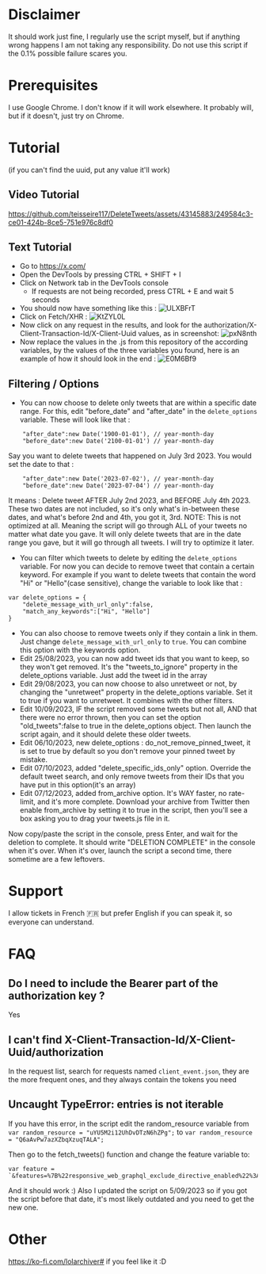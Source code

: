 # Disclaimer

It should work just fine, I regularly use the script myself, but if anything wrong happens I am not taking any responsibility. Do not use this script if the 0.1% possible failure scares you.

# Prerequisites

I use Google Chrome. I don't know if it will work elsewhere. It probably will, but if it doesn't, just try on Chrome.

# Tutorial

(if you can't find the uuid, put any value it'll work)

## Video Tutorial

https://github.com/teisseire117/DeleteTweets/assets/43145883/249584c3-ce01-424b-8ce5-751e976c8df0

## Text Tutorial

- Go to https://x.com/
- Open the DevTools by pressing CTRL + SHIFT + I
- Click on Network tab in the DevTools console
  - If requests are not being recorded, press CTRL + E and wait 5 seconds
- You should now have something like this : ![ULXBFrT](https://github.com/teisseire117/DeleteTweets/assets/43145883/f784c575-efbb-42a2-a217-4700ba715b7e)
- Click on Fetch/XHR : ![KtZYL0L](https://github.com/teisseire117/DeleteTweets/assets/43145883/f0cdb3e8-f9ee-4ce3-ac39-c0a463c00bf6)
- Now click on any request in the results, and look for the authorization/X-Client-Transaction-Id/X-Client-Uuid values, as in screenshot: ![pxN8nth](https://github.com/teisseire117/DeleteTweets/assets/43145883/8f6b0123-2f51-41da-a234-255c5bbb5589)
- Now replace the values in the .js from this repository of the according variables, by the values of the three variables you found, here is an example of how it should look in the end : ![E0M6Bf9](https://github.com/teisseire117/DeleteTweets/assets/43145883/bac5806b-9c76-4018-b2c0-55fb9080e715)

## Filtering / Options

- You can now choose to delete only tweets that are within a specific date range. For this, edit "before_date" and "after_date" in the `delete_options` variable. These will look like that :

```
	"after_date":new Date('1900-01-01'), // year-month-day
	"before_date":new Date('2100-01-01') // year-month-day
```

Say you want to delete tweets that happened on July 3rd 2023. You would set the date to that :

```
	"after_date":new Date('2023-07-02'), // year-month-day
	"before_date":new Date('2023-07-04') // year-month-day
```

It means : Delete tweet AFTER July 2nd 2023, and BEFORE July 4th 2023. These two dates are not included, so it's only what's in-between these dates, and what's before 2nd and 4th, you got it, 3rd.
NOTE: This is not optimized at all. Meaning the script will go through ALL of your tweets no matter what date you gave. It will only delete tweets that are in the date range you gave, but it will go through all tweets. I will try to optimize it later.

- You can filter which tweets to delete by editing the `delete_options` variable. For now you can decide to remove tweet that contain a certain keyword. For example if you want to delete tweets that contain the word "Hi" or "Hello"(case sensitive), change the variable to look like that :

```
var delete_options = {
	"delete_message_with_url_only":false,
	"match_any_keywords":["Hi", "Hello"]
}
```

- You can also choose to remove tweets only if they contain a link in them. Just change `delete_message_with_url_only` to `true`. You can combine this option with the keywords option.
- Edit 25/08/2023, you can now add tweet ids that you want to keep, so they won't get removed. It's the "tweets_to_ignore" property in the delete_options variable. Just add the tweet id in the array
- Edit 29/08/2023, you can now choose to also unretweet or not, by changing the "unretweet" property in the delete_options variable. Set it to true if you want to unretweet. It combines with the other filters.
- Edit 10/09/2023, IF the script removed some tweets but not all, AND that there were no error thrown, then you can set the option "old_tweets":false to true in the delete_options object. Then launch the script again, and it should delete these older tweets.
- Edit 06/10/2023, new delete_options : do_not_remove_pinned_tweet, it is set to true by default so you don't remove your pinned tweet by mistake.
- Edit 07/10/2023, added "delete_specific_ids_only" option. Override the default tweet search, and only remove tweets from their IDs that you have put in this option(it's an array)
- Edit 07/12/2023, added from_archive option. It's WAY faster, no rate-limit, and it's more complete. Download your archive from Twitter then enable from_archive by setting it to true in the script, then you'll see a box asking you to drag your tweets.js file in it.

Now copy/paste the script in the console, press Enter, and wait for the deletion to complete. It should write "DELETION COMPLETE" in the console when it's over.
When it's over, launch the script a second time, there sometime are a few leftovers.

# Support

I allow tickets in French 🇫🇷 but prefer English if you can speak it, so everyone can understand.

# FAQ

## Do I need to include the Bearer part of the authorization key ?

Yes

## I can't find X-Client-Transaction-Id/X-Client-Uuid/authorization

In the request list, search for requests named `client_event.json`, they are the more frequent ones, and they always contain the tokens you need

## Uncaught TypeError: entries is not iterable

If you have this error, in the script edit the random_resource variable from
`var random_resource = "uYU5M2i12UhDvDTzN6hZPg";`
to
`var random_resource = "Q6aAvPw7azXZbqXzuqTALA";`

Then go to the fetch_tweets() function and change the feature variable to:

```
var feature = `&features=%7B%22responsive_web_graphql_exclude_directive_enabled%22%3Atrue%2C%22verified_phone_label_enabled%22%3Afalse%2C%22creator_subscriptions_tweet_preview_api_enabled%22%3Atrue%2C%22responsive_web_graphql_timeline_navigation_enabled%22%3Atrue%2C%22responsive_web_graphql_skip_user_profile_image_extensions_enabled%22%3Afalse%2C%22tweetypie_unmention_optimization_enabled%22%3Atrue%2C%22responsive_web_edit_tweet_api_enabled%22%3Atrue%2C%22graphql_is_translatable_rweb_tweet_is_translatable_enabled%22%3Atrue%2C%22view_counts_everywhere_api_enabled%22%3Atrue%2C%22longform_notetweets_consumption_enabled%22%3Atrue%2C%22responsive_web_twitter_article_tweet_consumption_enabled%22%3Afalse%2C%22tweet_awards_web_tipping_enabled%22%3Afalse%2C%22freedom_of_speech_not_reach_fetch_enabled%22%3Atrue%2C%22standardized_nudges_misinfo%22%3Atrue%2C%22tweet_with_visibility_results_prefer_gql_limited_actions_policy_enabled%22%3Atrue%2C%22longform_notetweets_rich_text_read_enabled%22%3Atrue%2C%22longform_notetweets_inline_media_enabled%22%3Atrue%2C%22responsive_web_media_download_video_enabled%22%3Afalse%2C%22responsive_web_enhance_cards_enabled%22%3Afalse%7D"`
```

And it should work :) Also I updated the script on 5/09/2023 so if you got the script before that date, it's most likely outdated and you need to get the new one.

# Other

https://ko-fi.com/lolarchiver# if you feel like it :D
